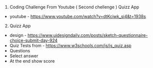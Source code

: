1. Coding Challenge From Youtube ( Second chellenge ) Quizz App
 -  youtube - https://www.youtube.com/watch?v=dtKciwk_si4&t=1938s

2. Quizz App 
 -  design -  https://www.uidesigndaily.com/posts/sketch-questionnaire-choice-submit-day-924
 -  Quiz Tests from - https://www.w3schools.com/js/js_quiz.asp
 -  Questions
 -  Select answer
 -  At the end show score
 
 